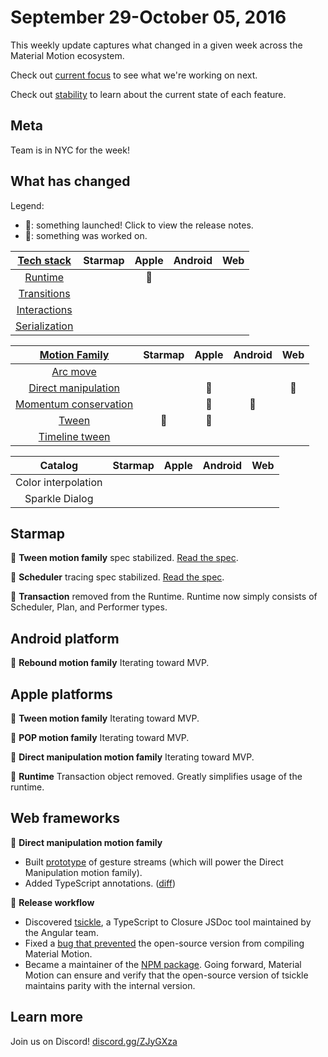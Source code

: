 # September 29-October 05, 2016

This weekly update captures what changed in a given week across the Material Motion ecosystem.

Check out [current focus](current_focus.md) to see what we're working on next.

Check out [stability](stability.md) to learn about the current state of each feature.

## Meta

Team is in NYC for the week!

## What has changed

Legend:

- 🎉: something launched! Click to view the release notes.
- 📝: something was worked on.

| [Tech stack](https://material-motion.gitbooks.io/material-motion-starmap/content/specifications/#tech-stack)    | Starmap | Apple | Android | Web |
|:-------------:|:-------:|:-----:|:-------:|:---:|
| [Runtime](https://material-motion.gitbooks.io/material-motion-starmap/content/specifications/runtime/)       | &nbsp; | 📝 | &nbsp; | &nbsp; |
| [Transitions](https://material-motion.gitbooks.io/material-motion-starmap/content/specifications/transitions.html)   | &nbsp; | &nbsp; | &nbsp; | &nbsp; |
| [Interactions](https://material-motion.gitbooks.io/material-motion-starmap/content/specifications/interactions.html)  | &nbsp; | &nbsp; | &nbsp; | &nbsp; |
| [Serialization](https://material-motion.gitbooks.io/material-motion-starmap/content/specifications/serialization.html) | &nbsp; | &nbsp; | &nbsp; | &nbsp; |

| [Motion Family](https://material-motion.gitbooks.io/material-motion-starmap/content/specifications/motion-family.html)       | Starmap | Apple | Android | Web |
|:-------------------:|:-------:|:-----:|:-------:|:---:|
| [Arc move](https://material-motion.gitbooks.io/material-motion-starmap/content/specifications/motion_family/arc_move.html)            | &nbsp; | &nbsp; | &nbsp; | &nbsp; |
| [Direct manipulation](https://material-motion.gitbooks.io/material-motion-starmap/content/specifications/motion_family/direct_manipulation.html) | &nbsp; | 📝 | &nbsp; | 📝 |
| [Momentum conservation](https://material-motion.gitbooks.io/material-motion-starmap/content/specifications/motion_family/momentum_conservation.html) | &nbsp; | 📝 | 📝 | &nbsp; |
| [Tween](https://material-motion.gitbooks.io/material-motion-starmap/content/specifications/motion_family/tween.html)               | 🎉 | 📝 |  &nbsp; | &nbsp; |
| [Timeline tween](https://material-motion.gitbooks.io/material-motion-starmap/content/specifications/motion_family/timeline_tween.html)      | &nbsp; | &nbsp; | &nbsp; | &nbsp; |

| Catalog | Starmap | Apple  | Android | Web    |
|:-------:|:------:|:------:|:-------:|:------:|
|  Color interpolation | &nbsp; | &nbsp; |  &nbsp; | &nbsp; |
|  Sparkle Dialog | &nbsp; | &nbsp; |  &nbsp; | &nbsp; |

## Starmap

🎉 **Tween motion family** spec stabilized. [Read the spec](https://material-motion.gitbooks.io/material-motion-starmap/content/specifications/motion_family/tween.html).

🎉 **Scheduler** tracing spec stabilized. [Read the spec](https://material-motion.gitbooks.io/material-motion-starmap/content/specifications/runtime/scheduler_tracing.html).

🎉 **Transaction** removed from the Runtime. Runtime now simply consists of Scheduler, Plan, and Performer types.

## Android platform

📝 **Rebound motion family** Iterating toward MVP.

## Apple platforms

📝 **Tween motion family** Iterating toward MVP.

📝 **POP motion family** Iterating toward MVP.

📝 **Direct manipulation motion family** Iterating toward MVP.

🎉 **Runtime** Transaction object removed. Greatly simplifies usage of the runtime.

## Web frameworks

📝 **Direct manipulation motion family** 

- Built [prototype](codepen.io/appsforartists/full/PGjGEr) of gesture streams (which will power the Direct Manipulation motion family).
- Added TypeScript annotations.  ([diff](http://codereview.cc/D1692))

📝 **Release workflow** 

- Discovered [tsickle](https://github.com/angular/tsickle), a TypeScript to Closure JSDoc tool maintained by the Angular team.
- Fixed a [bug that prevented](https://github.com/angular/tsickle/pull/238) the open-source version from compiling Material Motion.
- Became a maintainer of the [NPM package](https://www.npmjs.com/package/tsickle).  Going forward, Material Motion can ensure and verify that the open-source version of tsickle maintains parity with the internal version.

## Learn more

Join us on Discord! [discord.gg/ZJyGXza](https://discord.gg/ZJyGXza)


